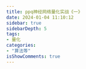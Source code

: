 ```yaml
---
title: ppq神经网络量化实战《一》
date: 2024-01-04 11:10:12
sidebar: true
sidebarDepth: 5
tags:
- 量化
categories:
- "算法等"
isShowComments: true
---
```



